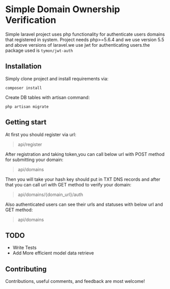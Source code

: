 
# Simple Domain Ownership Verification

Simple laravel project uses php functionality for authenticate users domains that registered in system.
Project needs php>=5.6.4 and we use version 5.5 and above versions of laravel.we use jwt for authenticating users.the package used is `tymon/jwt-auth`
## Installation

Simply clone project and install requirements via:
```
composer install
```

Create DB tables with artisan command:
```
php artisan migrate
```

## Getting start
At first you should register via url:
>api/register

After registration and taking token,you can call below url with POST method for submitting your domain:
>api/domains

Then you will take your hash key should put in TXT DNS records and after that you can call url with GET method to verify your domain:
>api/domains/{domain_url}/auth

Also authenticated users can see their urls and statuses with below url and GET method:
>api/domains

## TODO
- Write Tests
- Add More efficient model data retrieve

## Contributing
Contributions, useful comments, and feedback are most welcome!